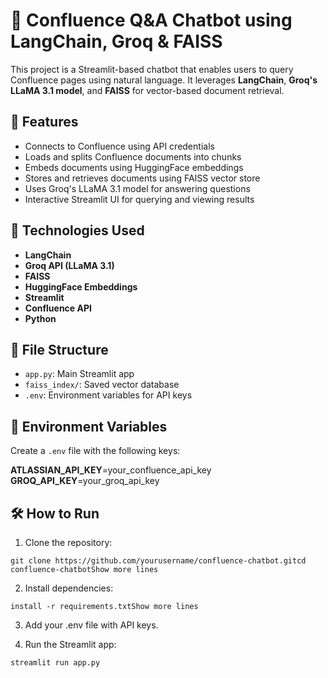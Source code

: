 # 🤖 Confluence Q&A Chatbot using LangChain, Groq & FAISS

This project is a Streamlit-based chatbot that enables users to query Confluence pages using natural language. It leverages **LangChain**, **Groq's LLaMA 3.1 model**, and **FAISS** for vector-based document retrieval.

## 🚀 Features

- Connects to Confluence using API credentials
- Loads and splits Confluence documents into chunks
- Embeds documents using HuggingFace embeddings
- Stores and retrieves documents using FAISS vector store
- Uses Groq's LLaMA 3.1 model for answering questions
- Interactive Streamlit UI for querying and viewing results

## 🧠 Technologies Used

- **LangChain**
- **Groq API (LLaMA 3.1)**
- **FAISS**
- **HuggingFace Embeddings**
- **Streamlit**
- **Confluence API**
- **Python**

## 📁 File Structure

- `app.py`: Main Streamlit app
- `faiss_index/`: Saved vector database
- `.env`: Environment variables for API keys

## 🔐 Environment Variables

Create a `.env` file with the following keys:

**ATLASSIAN_API_KEY**=your_confluence_api_key
**GROQ_API_KEY**=your_groq_api_key

## 🛠️ How to Run


1. Clone the repository:
```
git clone https://github.com/yourusername/confluence-chatbot.gitcd confluence-chatbotShow more lines
```

2. Install dependencies:
```
install -r requirements.txtShow more lines
```

3. Add your .env file with API keys.

4. Run the Streamlit app:
```
streamlit run app.py
```

